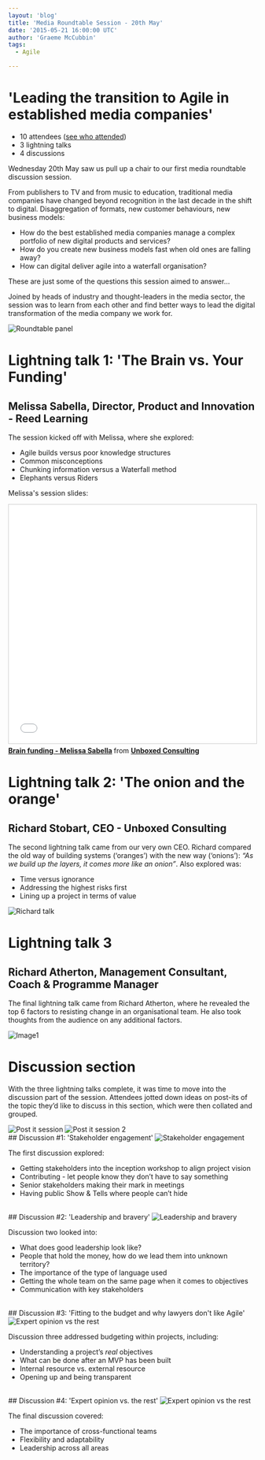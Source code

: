 ```yaml
---
layout: 'blog'
title: 'Media Roundtable Session - 20th May'
date: '2015-05-21 16:00:00 UTC'
author: 'Graeme McCubbin'
tags:
  - Agile

---
```


# 'Leading the transition to Agile in established media companies'

* 10 attendees ([see who attended](https://drive.google.com/file/d/0B2NhOcmmEbFZWi1odC1fVURBMXc/view?usp=sharing))
* 3 lightning talks
* 4 discussions

Wednesday 20th May saw us pull up a chair to our first media roundtable discussion session.

From publishers to TV and from music to education, traditional media companies have changed beyond recognition in the last decade in the shift to digital. Disaggregation of formats, new customer behaviours, new business models:

* How do the best established media companies manage a complex portfolio of new digital products and services?
* How do you create new business models fast when old ones are falling away?
* How can digital deliver agile into a waterfall organisation?

These are just some of the questions this session aimed to answer…

Joined by heads of industry and thought-leaders in the media sector, the session was to learn from each other and find better ways to lead the digital transformation of the media company we work for.

<img src="http://bit.ly/1Gs0oxM" alt="Roundtable panel">

# Lightning talk 1: 'The Brain vs. Your Funding'

## Melissa Sabella, Director, Product and Innovation - Reed Learning

The session kicked off with Melissa, where she explored:

* Agile builds versus poor knowledge structures
* Common misconceptions
* Chunking information versus a Waterfall method
* Elephants versus Riders

Melissa's session slides:
<iframe src="//www.slideshare.net/slideshow/embed_code/key/mDLtOGAzSXeFdz" width="595" height="485" frameborder="0" marginwidth="0" marginheight="0" scrolling="no" style="border:1px solid #CCC; border-width:1px; margin-bottom:5px; max-width: 100%;" allowfullscreen> </iframe> <div style="margin-bottom:5px"> <strong> <a href="//www.slideshare.net/UBXD/brain-funding-melissa-sabella" title="Brain funding - Melissa Sabella" target="_blank">Brain funding - Melissa Sabella</a> </strong> from <strong><a href="//www.slideshare.net/UBXD" target="_blank">Unboxed Consulting</a></strong> </div>

# Lightning talk 2: 'The onion and the orange'

## Richard Stobart, CEO - Unboxed Consulting

The second lightning talk came from our very own CEO. Richard compared the old way of building systems (‘oranges’) with the new way (‘onions’): <i>“As we build up the layers, it comes more like an onion”</i>. Also explored was:

* Time versus ignorance
* Addressing the highest risks first
* Lining up a project in terms of value

<img src="http://bit.ly/1cvUAGS" alt="Richard talk">

# Lightning talk 3

## Richard Atherton, Management Consultant, Coach & Programme Manager

The final lightning talk came from Richard Atherton, where he revealed the top 6 factors to resisting change in an organisational team. He also took thoughts from the audience on any additional factors.

<img src="http://bit.ly/1EZGYec" alt="Image1">

# Discussion section

With the three lightning talks complete, it was time to move into the discussion part of the session. Attendees jotted down ideas on post-its of the topic they’d like to discuss in this section, which were then collated and grouped.

<img src="http://bit.ly/1Hk2cVE" alt="Post it session">

<img src="http://bit.ly/1Ahkr12" alt="Post it session 2">

</br>
## Discussion #1: 'Stakeholder engagement'

<img src="http://bit.ly/1Anf1Bg" alt="Stakeholder engagement">

The first discussion explored:

* Getting stakeholders into the inception workshop to align project vision
* Contributing - let people know they don’t have to say something
* Senior stakeholders making their mark in meetings
* Having public Show & Tells where people can’t hide

</br>
## Discussion #2: 'Leadership and bravery'

<img src="http://bit.ly/1PyBhio" alt="Leadership and bravery">

Discussion two looked into:

* What does good leadership look like?
* People that hold the money, how do we lead them into unknown territory?
* The importance of the type of language used
* Getting the whole team on the same page when it comes to objectives
* Communication with key stakeholders

</br>
## Discussion #3: 'Fitting to the budget and why lawyers don't like Agile'
<img src="http://bit.ly/1HvQfP3" alt="Expert opinion vs the rest">

Discussion three addressed budgeting within projects, including:

* Understanding a project’s *real* objectives
* What can be done after an MVP has been built
* Internal resource vs. external resource
* Opening up and being transparent

</br>
## Discussion #4: 'Expert opinion vs. the rest'

<img src="http://bit.ly/1GrW41u" alt="Expert opinion vs the rest">

The final discussion covered:

* The importance of cross-functional teams
* Flexibility and adaptability
* Leadership across all areas
